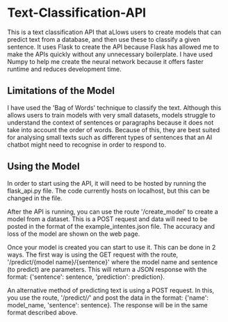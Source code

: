 # Text-Classification-API

This is a text classification API that aLlows users to create models that can predict text from a database, and then use these to classify a given sentence. It uses Flask to create the API because Flask has allowed me to make the APIs quickly without any unnecessary boilerplate. I have used Numpy to help me create the neural network because it offers faster runtime and reduces development time.

## Limitations of the Model
I have used the 'Bag of Words' technique to classify the text. Although this allows users to train models with very small datasets, models struggle to understand the context of sentences or paragraphs because it does not take into account the order of words. Because of this, they are best suited for analysing small texts such as different types of sentences that an AI chatbot might need to recognise in order to respond to.

## Using the Model
In order to start using the API, it will need to be hosted by running the flask_api.py file. The code currently hosts on localhost, but this can be changed in the file.

After the API is running, you can use the route '/create_model' to create a model from a dataset. This is a POST request and data will need to be posted in the format of the example_intentes.json file. The accuracy and loss of the model are shown on the web page.

Once your model is created you can start to use it. This can be done in 2 ways. The first way is using the GET request with the route, '/predict/{model name}/{sentence}' where the model name and sentence (to predict) are parameters. This will return a JSON response with the format: {'sentence': sentence, 'prediction': prediction}.

An alternative method of predicting text is using a POST request. In this, you use the route, '/predict/_/_' and post the data in the format: {'name': model_name, 'sentence': sentence}. The response will be in the same format described above.
